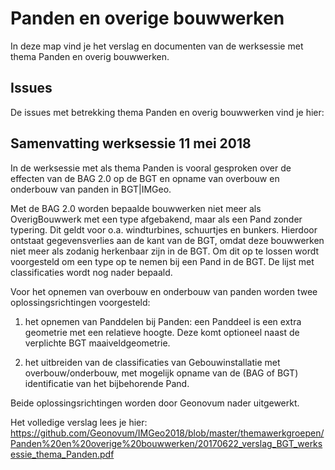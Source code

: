 Panden en overige bouwwerken
============================

In deze map vind je het verslag en documenten van de werksessie met thema Panden
en overig bouwwerken.

Issues
------

De issues met betrekking thema Panden en overig bouwwerken vind je hier:

Samenvatting werksessie 11 mei 2018
-----------------------------------

In de werksessie met als thema Panden is vooral gesproken over de effecten van
de BAG 2.0 op de BGT en opname van overbouw en onderbouw van panden in
BGT\|IMGeo.

Met de BAG 2.0 worden bepaalde bouwwerken niet meer als OverigBouwwerk met een
type afgebakend, maar als een Pand zonder typering. Dit geldt voor o.a.
windturbines, schuurtjes en bunkers. Hierdoor ontstaat gegevensverlies aan de
kant van de BGT, omdat deze bouwwerken niet meer als zodanig herkenbaar zijn in
de BGT. Om dit op te lossen wordt voorgesteld om een type op te nemen bij een
Pand in de BGT. De lijst met classificaties wordt nog nader bepaald.

Voor het opnemen van overbouw en onderbouw van panden worden twee
oplossingsrichtingen voorgesteld:

1) het opnemen van Panddelen bij Panden: een Panddeel is een extra geometrie met
een relatieve hoogte. Deze komt optioneel naast de verplichte BGT
maaiveldgeometrie.

2) het uitbreiden van de classificaties van Gebouwinstallatie met
overbouw/onderbouw, met mogelijk opname van de (BAG of BGT) identificatie van
het bijbehorende Pand.

Beide oplossingsrichtingen worden door Geonovum nader uitgewerkt.

Het volledige verslag lees je hier: https://github.com/Geonovum/IMGeo2018/blob/master/themawerkgroepen/Panden%20en%20overige%20bouwwerken/20170622_verslag_BGT_werksessie_thema_Panden.pdf
